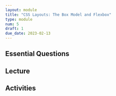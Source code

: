 ```yaml
---
layout: module
title: "CSS Layouts: The Box Model and Flexbox"
type: module
num: 5
draft: 1
due_date: 2023-02-13
---
```



## Essential Questions

## Lecture

## Activities